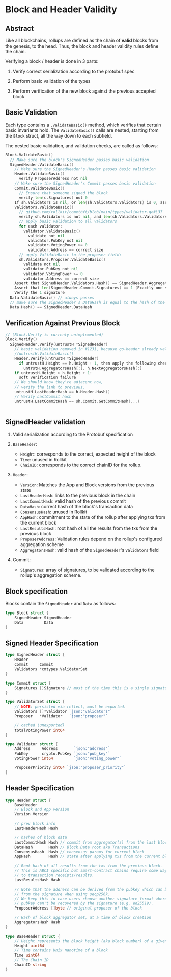 # Block and Header Validity

## Abstract

Like all blockchains, rollups are defined as the chain of **valid** blocks from the genesis, to the head. Thus, the block and header validity rules define the chain.

Verifying a block / header is done in 3 parts:

1. Verify correct serialization according to the protobuf spec

2. Perform basic validation of the types

3. Perform verification of the new block against the previous accepted block

## Basic Validation

Each type contains a `.ValidateBasic()` method, which verifies that certain basic invariants hold. The `ValidateBasic()` calls are nested, starting from the `Block` struct, all the way down to each subfield.

The nested basic validation, and validation checks, are called as follows:

```go
Block.ValidateBasic()
  // Make sure the block's SignedHeader passes basic validation
  SignedHeader.ValidateBasic()
    // Make sure the SignedHeader's Header passes basic validation
    Header.ValidateBasic()
	  verify ProposerAddress not nil
	// Make sure the SignedHeader's Commit passes basic validation
	Commit.ValidateBasic()
	  // Ensure that someone signed the block
	  verify len(c.Signatures) not 0
	If sh.Validators is nil, or len(sh.Validators.Validators) is 0, assume based rollup, pass validation, and skip all remaining checks.
	Validators.ValidateBasic()
	  // github.com/rollkit/cometbft/blob/main/types/validator.go#L37
	  verify sh.Validators is not nil, and len(sh.Validators.Validators) != 0
	  // apply basic validation to all Validators
	  for each validator:
	    validator.ValidateBasic()
		  validate not nil
		  validator.PubKey not nil
		  validator.VotingPower >= 0
		  validator.Address == correct size
	  // apply ValidateBasic to the proposer field:
	  sh.Validators.Proposer.ValidateBasic()
		validate not nil
		validator.PubKey not nil
		validator.VotingPower >= 0
		validator.Address == correct size
    Assert that SignedHeader.Validators.Hash() == SignedHeader.AggregatorsHash
    Assert that len(SignedHeader.Commit.Signatures) == 1 (Exactly one signer check)
	Verify the 1 signature
  Data.ValidateBasic() // always passes
  // make sure the SignedHeader's DataHash is equal to the hash of the actual data in the block.
  Data.Hash() == SignedHeader.DataHash
```

## Verification Against Previous Block

```go
// (Block.Verify is currenty unimplemented)
Block.Verify()
  SignedHeader.Verify(untrustH *SignedHeader)
    // basic validation removed in #1231, because go-header already validates it
    //untrustH.ValidateBasic()
	Header.Verify(untrustH *SignedHeader)
	  if untrustH.Height == h.Height + 1, then apply the following check:
	    untrstH.AggregatorsHash[:], h.NextAggregatorsHash[:]
	if untrustH.Height > h.Height + 1:
	  soft verification failure	
	// We should know they're adjacent now,
	// verify the link to previous.
	untrustH.LastHeaderHash == h.Header.Hash()
	// Verify LastCommit hash
	untrustH.LastCommitHash == sh.Commit.GetCommitHash(...)
	
```

## SignedHeader validation

1. Valid serialization according to the Protobuf specification

2. `BaseHeader`:
    - `Height`: corresponds to the correct, expected height of the block
    - `Time`: unused in Rollkit
    - `ChainID`: corresponds to the correct chainID for the rollup.
3. `Header`:
    - `Version`: Matches the App and Block versions from the previous state
    - `LastHeaderHash`: links to the previous block in the chain
    - `LastCommitHash`: valid hash of the previous commit
    - `DataHash`: correct hash of the block's transaction data
    - `ConsensusHash`: unused in Rollkit
    - `AppHash`: commitment to the state of the rollup after applying txs from the current block
    - `LastResultsHash`: root hash of all the results from the txs from the previous block
    - `ProposerAddress`: Validation rules depend on the rollup's configured aggregation scheme
    - `AggregatorsHash`: valid hash of the `SignedHeader`'s `Validators` field
4. Commit:
    - `Signatures`: array of signatures, to be validated according to the rollup's aggregation scheme.

## Block specification

Blocks contain the `SignedHeader` and `Data` as follows:

```go
type Block struct {
	SignedHeader SignedHeader
	Data         Data
}
```

## Signed Header Specification

```go
type SignedHeader struct {
	Header
	Commit     Commit
	Validators *cmtypes.ValidatorSet
}

type Commit struct {
	Signatures []Signature // most of the time this is a single signature
}

type ValidatorSet struct {
	// NOTE: persisted via reflect, must be exported.
	Validators []*Validator `json:"validators"`
	Proposer   *Validator   `json:"proposer"`

	// cached (unexported)
	totalVotingPower int64
}

type Validator struct {
	Address     Address       `json:"address"`
	PubKey      crypto.PubKey `json:"pub_key"`
	VotingPower int64         `json:"voting_power"`

	ProposerPriority int64 `json:"proposer_priority"`
}
```

## Header Specification

```go
type Header struct {
	BaseHeader
	// Block and App version
	Version Version

	// prev block info
	LastHeaderHash Hash

	// hashes of block data
	LastCommitHash Hash // commit from aggregator(s) from the last block
	DataHash       Hash // Block.Data root aka Transactions
	ConsensusHash  Hash // consensus params for current block
	AppHash        Hash // state after applying txs from the current block

	// Root hash of all results from the txs from the previous block.
	// This is ABCI specific but smart-contract chains require some way of committing
	// to transaction receipts/results.
	LastResultsHash Hash

	// Note that the address can be derived from the pubkey which can be derived
	// from the signature when using secp256k.
	// We keep this in case users choose another signature format where the
	// pubkey can't be recovered by the signature (e.g. ed25519).
	ProposerAddress []byte // original proposer of the block

	// Hash of block aggregator set, at a time of block creation
	AggregatorsHash Hash
}

type BaseHeader struct {
	// Height represents the block height (aka block number) of a given header
	Height uint64
	// Time contains Unix nanotime of a block
	Time uint64
	// The Chain ID
	ChainID string
}
```
